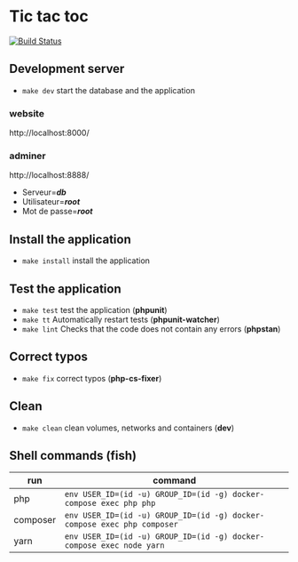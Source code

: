 # Tic tac toc

[![Build Status](https://travis-ci.com/Fildus/tic-tac-toc.svg?token=uqFBxs9PK4pBaEJy1YJd&branch=master)](https://travis-ci.com/Fildus/tic-tac-toc)

## Development server
* ```make dev``` start the database and the application

### website
http://localhost:8000/

### adminer
http://localhost:8888/
* Serveur=***db***
* Utilisateur=***root***
* Mot de passe=***root***

## Install the application
* ```make install``` install the application

## Test the application
* ```make test``` test the application (**phpunit**)
* ```make tt``` Automatically restart tests (**phpunit-watcher**)
* ```make lint``` Checks that the code does not contain any errors (**phpstan**)

## Correct typos
* ```make fix``` correct typos (**php-cs-fixer**)

## Clean
* ```make clean``` clean volumes, networks and containers (**dev**)

## Shell commands (fish)

|run|command|
|---|---|
|php|`env USER_ID=(id -u) GROUP_ID=(id -g) docker-compose exec php php`|
|composer|`env USER_ID=(id -u) GROUP_ID=(id -g) docker-compose exec php composer`|
|yarn|`env USER_ID=(id -u) GROUP_ID=(id -g) docker-compose exec node yarn`|
